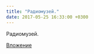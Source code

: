 ```yaml
---
title: "Радиомузей."
date: 2017-05-25 16:33:00 +0300
---
```


Радиомузей.

[Вложение](/assets/vk_photos/3/26p8_XaZxAQ.jpg)
